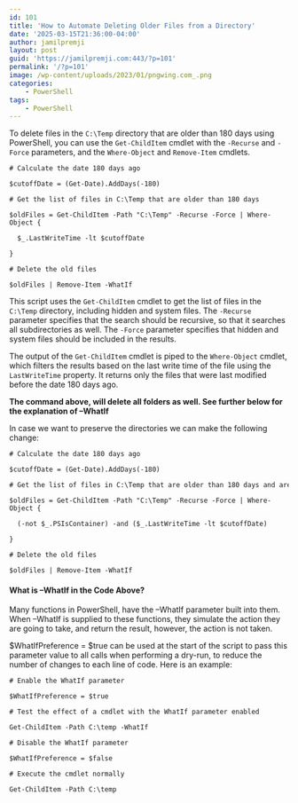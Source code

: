 ```yaml
---
id: 101
title: 'How to Automate Deleting Older Files from a Directory'
date: '2025-03-15T21:36:00-04:00'
author: jamilpremji
layout: post
guid: 'https://jamilpremji.com:443/?p=101'
permalink: '/?p=101'
image: /wp-content/uploads/2023/01/pngwing.com_.png
categories:
    - PowerShell
tags:
    - PowerShell
---
```


To delete files in the `C:\Temp` directory that are older than 180 days using PowerShell, you can use the `Get-ChildItem` cmdlet with the `-Recurse` and `-Force` parameters, and the `Where-Object` and `Remove-Item` cmdlets.

```
# Calculate the date 180 days ago

$cutoffDate = (Get-Date).AddDays(-180)

# Get the list of files in C:\Temp that are older than 180 days

$oldFiles = Get-ChildItem -Path "C:\Temp" -Recurse -Force | Where-Object {

  $_.LastWriteTime -lt $cutoffDate

}

# Delete the old files

$oldFiles | Remove-Item -WhatIf
```

This script uses the `Get-ChildItem` cmdlet to get the list of files in the `C:\Temp` directory, including hidden and system files. The `-Recurse` parameter specifies that the search should be recursive, so that it searches all subdirectories as well. The `-Force` parameter specifies that hidden and system files should be included in the results.

The output of the `Get-ChildItem` cmdlet is piped to the `Where-Object` cmdlet, which filters the results based on the last write time of the file using the `LastWriteTime` property. It returns only the files that were last modified before the date 180 days ago.

**The command above, will delete all folders as well. See further below for the explanation of –WhatIf**

In case we want to preserve the directories we can make the following change:

```
# Calculate the date 180 days ago

$cutoffDate = (Get-Date).AddDays(-180)

# Get the list of files in C:\Temp that are older than 180 days and are not directories

$oldFiles = Get-ChildItem -Path "C:\Temp" -Recurse -Force | Where-Object {

  (-not $_.PSIsContainer) -and ($_.LastWriteTime -lt $cutoffDate)

}

# Delete the old files

$oldFiles | Remove-Item -WhatIf
```

#### What is –WhatIf in the Code Above?

Many functions in PowerShell, have the –WhatIf parameter built into them. When –WhatIf is supplied to these functions, they simulate the action they are going to take, and return the result, however, the action is not taken.

$WhatIfPreference = $true can be used at the start of the script to pass this parameter value to all calls when performing a dry-run, to reduce the number of changes to each line of code. Here is an example:

```
# Enable the WhatIf parameter

$WhatIfPreference = $true

# Test the effect of a cmdlet with the WhatIf parameter enabled

Get-ChildItem -Path C:\temp -WhatIf

# Disable the WhatIf parameter

$WhatIfPreference = $false

# Execute the cmdlet normally

Get-ChildItem -Path C:\temp
```